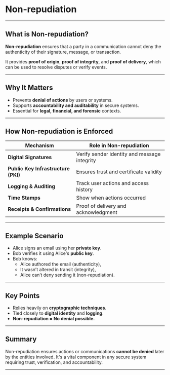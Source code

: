 # Non-repudiation


---

## What is Non-repudiation?

**Non-repudiation** ensures that a party in a communication cannot deny the authenticity of their signature, message, or transaction.

It provides **proof of origin**, **proof of integrity**, and **proof of delivery**, which can be used to resolve disputes or verify events.

---

## Why It Matters

- Prevents **denial of actions** by users or systems.
- Supports **accountability and auditability** in secure systems.
- Essential for **legal, financial, and forensic** contexts.

---

## How Non-repudiation is Enforced

| Mechanism                  | Role in Non-repudiation                        |
|----------------------------|------------------------------------------------|
| **Digital Signatures**     | Verify sender identity and message integrity   |
| **Public Key Infrastructure (PKI)** | Ensures trust and certificate validity     |
| **Logging & Auditing**     | Track user actions and access history          |
| **Time Stamps**            | Show when actions occurred                     |
| **Receipts & Confirmations** | Proof of delivery and acknowledgment          |

---

## Example Scenario

- Alice signs an email using her **private key**.
- Bob verifies it using Alice's **public key**.
- Bob knows:
  - Alice authored the email (authenticity),
  - It wasn’t altered in transit (integrity),
  - Alice can’t deny sending it (non-repudiation).

---

## Key Points

- Relies heavily on **cryptographic techniques**.
- Tied closely to **digital identity** and **logging**.
- **Non-repudiation = No denial possible.**

---

## Summary

Non-repudiation ensures actions or communications **cannot be denied** later by the entities involved. It's a vital component in any secure system requiring trust, verification, and accountability.

---
